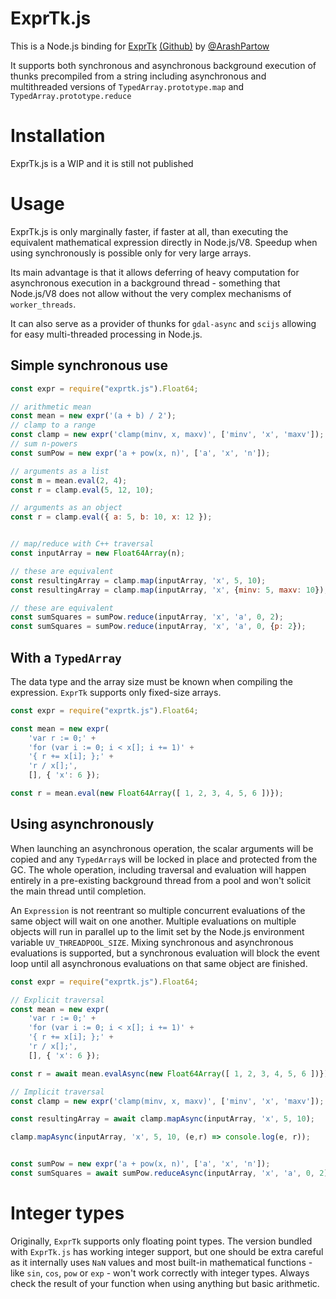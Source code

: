 # ExprTk.js

This is a Node.js binding for [ExprTk](http://www.partow.net/programming/exprtk/index.html) [(Github)](https://github.com/ArashPartow/exprtk) by [@ArashPartow](https://github.com/ArashPartow)

It supports both synchronous and asynchronous background execution of thunks precompiled from a string including asynchronous and multithreaded versions of `TypedArray.prototype.map` and `TypedArray.prototype.reduce`

# Installation

ExprTk.js is a WIP and it is still not published

# Usage

ExprTk.js is only marginally faster, if faster at all, than executing the equivalent mathematical expression directly in Node.js/V8. Speedup when using synchronously is possible only for very large arrays.

Its main advantage is that it allows deferring of heavy computation for asynchronous execution in a background thread - something that Node.js/V8 does not allow without the very complex mechanisms of `worker_threads`.

It can also serve as a provider of thunks for `gdal-async` and `scijs` allowing for easy multi-threaded processing in Node.js.

## Simple synchronous use

```js
const expr = require("exprtk.js").Float64;

// arithmetic mean
const mean = new expr('(a + b) / 2');
// clamp to a range
const clamp = new expr('clamp(minv, x, maxv)', ['minv', 'x', 'maxv']);
// sum n-powers
const sumPow = new expr('a + pow(x, n)', ['a', 'x', 'n']);

// arguments as a list
const m = mean.eval(2, 4);
const r = clamp.eval(5, 12, 10);

// arguments as an object
const r = clamp.eval({ a: 5, b: 10, x: 12 });


// map/reduce with C++ traversal
const inputArray = new Float64Array(n);

// these are equivalent
const resultingArray = clamp.map(inputArray, 'x', 5, 10);
const resultingArray = clamp.map(inputArray, 'x', {minv: 5, maxv: 10});

// these are equivalent
const sumSquares = sumPow.reduce(inputArray, 'x', 'a', 0, 2);
const sumSquares = sumPow.reduce(inputArray, 'x', 'a', 0, {p: 2});
```

## With a `TypedArray`

The data type and the array size  must be known when compiling the expression. `ExprTk` supports only fixed-size arrays.

```js
const expr = require("exprtk.js").Float64;

const mean = new expr(
    'var r := 0;' + 
    'for (var i := 0; i < x[]; i += 1)' +
    '{ r += x[i]; };' +
    'r / x[];',
    [], { 'x': 6 });

const r = mean.eval(new Float64Array([ 1, 2, 3, 4, 5, 6 ])});
```

## Using asynchronously

When launching an asynchronous operation, the scalar arguments will be copied and any `TypedArray`s will be locked in place and protected from the GC. The whole operation, including traversal and evaluation will happen entirely in a pre-existing background thread from a pool and won't solicit the main thread until completion.

An `Expression` is not reentrant so multiple concurrent evaluations of the same object will wait on one another. Multiple evaluations on multiple objects will run in parallel up to the limit set by the Node.js environment variable `UV_THREADPOOL_SIZE`. Mixing synchronous and asynchronous evaluations is supported, but a synchronous evaluation will block the event loop until all asynchronous evaluations on that same object are finished.

```js
const expr = require("exprtk.js").Float64;

// Explicit traversal
const mean = new expr(
    'var r := 0;' + 
    'for (var i := 0; i < x[]; i += 1)' +
    '{ r += x[i]; };' +
    'r / x[];',
    [], { 'x': 6 });

const r = await mean.evalAsync(new Float64Array([ 1, 2, 3, 4, 5, 6 ])});

// Implicit traversal
const clamp = new expr('clamp(minv, x, maxv)', ['minv', 'x', 'maxv']);

const resultingArray = await clamp.mapAsync(inputArray, 'x', 5, 10);

clamp.mapAsync(inputArray, 'x', 5, 10, (e,r) => console.log(e, r));


const sumPow = new expr('a + pow(x, n)', ['a', 'x', 'n']);
const sumSquares = await sumPow.reduceAsync(inputArray, 'x', 'a', 0, 2);
```

# Integer types

Originally, `ExprTk` supports only floating point types. The version bundled with `ExprTk.js` has working integer support, but one should be extra careful as it internally uses `NaN` values and most built-in mathematical functions - like `sin`, `cos`, `pow` or `exp` - won't work correctly with integer types. Always check the result of your function when using anything but basic arithmetic.
